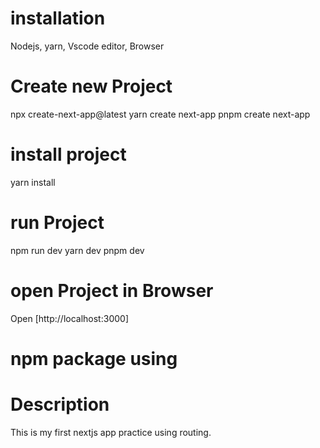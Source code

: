 # installation 
Nodejs, yarn, Vscode editor, Browser
# Create new Project
npx create-next-app@latest
yarn create next-app
pnpm create next-app
# install project
yarn install
# run Project
npm run dev
yarn dev
pnpm dev
# open Project in Browser
Open [http://localhost:3000]
# npm package using

# Description
This is my first nextjs app practice using routing.
